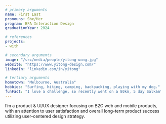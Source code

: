 ```yaml
---
# primary arguments
name: First Last
pronouns: She/Her
program: BFA Interaction Design
graduationYear: 2024

# references
projects:
- with

# secondary arguments
image: "/src/media/people/yitong-wang.jpg"
website: "https://www.yitong-design.com/"
linkedIn: "linkedin.com/in/yitong"

# tertiary arguments
hometown: "Melbourne, Australia"
hobbies: "Surfing, hiking, camping, backpacking, playing with my dog."
funFact: "I love a challenge, so recently went on a 80km, 5 day Salkantay trek, hiking all the way to see Machu Picchu in Peru."
---
```

I’m a product & UI/UX designer focusing on B2C web and mobile products, with an attention to user satisfaction and overall long-term product success utilizing user-centered design strategy.
